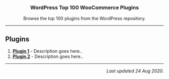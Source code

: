 
<p align="center">
  <h3 align="center">WordPress Top 100 WooCommerce Plugins</h3>

  <p align="center">
    Browse the top 100 plugins from the WordPress repository.
  </p>
</p>

<hr />

## Plugins

1. **[Plugin 1](https://github.com/maheshwaghmare/)** - Description goes here..
1. **[Plugin 2](https://github.com/maheshwaghmare/)** - Description goes here..

----

<p align="right">
  <i>Last updated 24 Aug 2020.</i>
</p>
